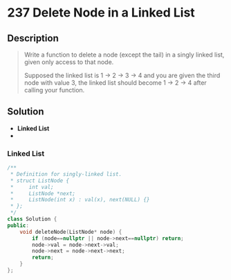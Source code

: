 # 237 Delete Node in a Linked List
## Description
> Write a function to delete a node (except the tail) in a singly linked list, given only access to that node.
>
> Supposed the linked list is 1 -> 2 -> 3 -> 4 and you are given the third node with value 3, the linked list should become 1 -> 2 -> 4 after calling your function.

## Solution
- **Linked List**
- ​
### Linked List
```c++
/**
 * Definition for singly-linked list.
 * struct ListNode {
 *     int val;
 *     ListNode *next;
 *     ListNode(int x) : val(x), next(NULL) {}
 * };
 */
class Solution {
public:
    void deleteNode(ListNode* node) {
        if (node==nullptr || node->next==nullptr) return;
        node->val = node->next->val;
        node->next = node->next->next;
        return;
    }
};
```
